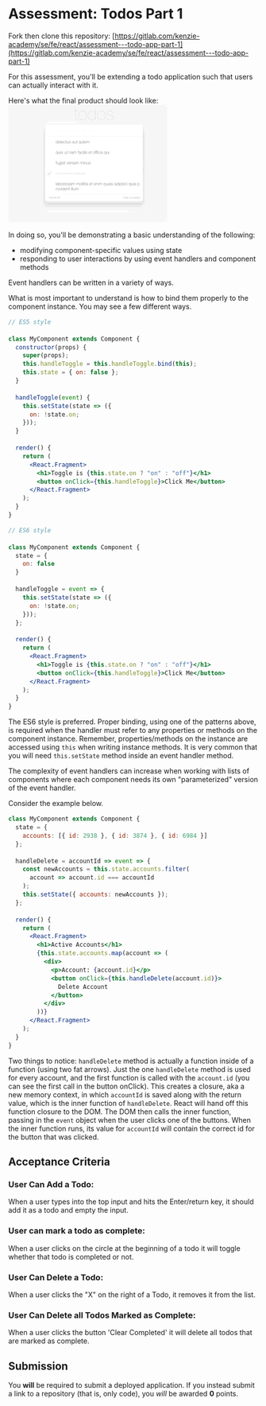 # Assessment: Todos Part 1

Fork then clone this repository: [https://gitlab.com/kenzie-academy/se/fe/react/assessment---todo-app-part-1](https://gitlab.com/kenzie-academy/se/fe/react/assessment---todo-app-part-1)

For this assessment, you'll be extending a todo application such that users can actually interact with it.

Here's what the final product should look like:  
![example output](screenshots/result.gif)

In doing so, you'll be demonstrating a basic understanding of the following:

- modifying component-specific values using state
- responding to user interactions by using event handlers and component methods

Event handlers can be written in a variety of ways.

What is most important to understand is how to bind them properly to the component instance.
You may see a few different ways.

```jsx
// ES5 style

class MyComponent extends Component {
  constructor(props) {
    super(props);
    this.handleToggle = this.handleToggle.bind(this);
    this.state = { on: false };
  }

  handleToggle(event) {
    this.setState(state => ({
      on: !state.on;
    }));
  }

  render() {
    return (
      <React.Fragment>
        <h1>Toggle is {this.state.on ? "on" : "off"}</h1>
        <button onClick={this.handleToggle}>Click Me</button>
      </React.Fragment>
    );
  }
}
```

```jsx
// ES6 style

class MyComponent extends Component {
  state = {
    on: false
  }

  handleToggle = event => {
    this.setState(state => ({
      on: !state.on;
    }));
  };

  render() {
    return (
      <React.Fragment>
        <h1>Toggle is {this.state.on ? "on" : "off"}</h1>
        <button onClick={this.handleToggle}>Click Me</button>
      </React.Fragment>
    );
  }
}
```

The ES6 style is preferred. Proper binding, using one of the patterns above, is required when the handler must refer to any properties or methods on the component instance. Remember, properties/methods on the instance are accessed using `this` when writing instance methods. It is very common that you will need `this.setState` method inside an event handler method.

The complexity of event handlers can increase when working with lists of components where each component needs its own "parameterized" version of the event handler.

Consider the example below.

```jsx
class MyComponent extends Component {
  state = {
    accounts: [{ id: 2938 }, { id: 3874 }, { id: 6984 }]
  };

  handleDelete = accountId => event => {
    const newAccounts = this.state.accounts.filter(
      account => account.id === accountId
    );
    this.setState({ accounts: newAccounts });
  };

  render() {
    return (
      <React.Fragment>
        <h1>Active Accounts</h1>
        {this.state.accounts.map(account => (
          <div>
            <p>Account: {account.id}</p>
            <button onClick={this.handleDelete(account.id)}>
              Delete Account
            </button>
          </div>
        ))}
      </React.Fragment>
    );
  }
}
```

Two things to notice: `handleDelete` method is actually a function inside of a function (using two fat arrows). Just the one `handleDelete` method is used for every account, and the first function is called with the `account.id` (you can see the first call in the button onClick). This creates a closure, aka a new memory context, in which `accountId` is saved along with the return value, which is the inner function of `handleDelete`. React will hand off this function closure to the DOM. The DOM then calls the inner function, passing in the `event` object when the user clicks one of the buttons. When the inner function runs, its value for `accountId` will contain the correct id for the button that was clicked.

## Acceptance Criteria

### User Can Add a Todo:

When a user types into the top input and hits the Enter/return key, it should add it as a todo and empty the input.

### User can mark a todo as complete:

When a user clicks on the circle at the beginning of a todo it will toggle whether that todo is completed or not.

### User Can Delete a Todo:

When a user clicks the "X" on the right of a Todo, it removes it from the list.

### User Can Delete all Todos Marked as Complete:

When a user clicks the button 'Clear Completed' it will delete all todos that are marked as complete.

## Submission

You **will** be required to submit a deployed application. If you instead
submit a link to a repository (that is, only code), you _will_ be awarded
**0** points.

